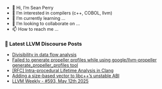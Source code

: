 - 👋 Hi, I’m Sean Perry
- 👀 I’m interested in compilers (c++, COBOL, llvm)
- 🌱 I’m currently learning ...
- 💞️ I’m looking to collaborate on ...
- 📫 How to reach me ...

<!---
s66perry/s66perry is a ✨ special ✨ repository because its `README.md` (this file) appears on your GitHub profile.
You can click the Preview link to take a look at your changes.
--->
### 📕 Latest LLVM Discourse Posts

<!-- DISCOURSE-LLVM:START -->
- [Divisibility in data flow analysis](https://discourse.llvm.org/t/divisibility-in-data-flow-analysis/86310#post_1)
- [Failed to generate propeller profiles while using google/llvm-propeller generate_propeller_profiles tool](https://discourse.llvm.org/t/failed-to-generate-propeller-profiles-while-using-google-llvm-propeller-generate-propeller-profiles-tool/86240#post_11)
- [[RFC] Intra-procedural Lifetime Analysis in Clang](https://discourse.llvm.org/t/rfc-intra-procedural-lifetime-analysis-in-clang/86291#post_5)
- [Adding a size-based vector to libc++’s unstable ABI](https://discourse.llvm.org/t/adding-a-size-based-vector-to-libc-s-unstable-abi/86306#post_1)
- [LLVM Weekly - #593, May 12th 2025](https://discourse.llvm.org/t/llvm-weekly-593-may-12th-2025/86304#post_1)
<!-- DISCOURSE-LLVM:END -->

